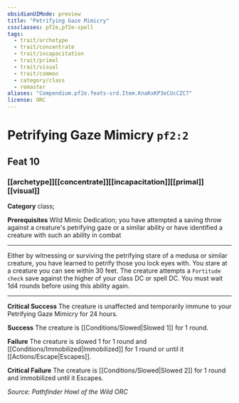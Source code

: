 ```yaml
---
obsidianUIMode: preview
title: "Petrifying Gaze Mimicry"
cssclasses: pf2e,pf2e-spell
tags:
  - trait/archetype
  - trait/concentrate
  - trait/incapacitation
  - trait/primal
  - trait/visual
  - trait/common
  - category/class
  - remaster
aliases: "Compendium.pf2e.feats-srd.Item.KnaKxKP3eCUcCZC7"
license: ORC
---
```

# Petrifying Gaze Mimicry `pf2:2`
## Feat 10
### [[archetype]][[concentrate]][[incapacitation]][[primal]][[visual]]

**Category** class; 



**Prerequisites** Wild Mimic Dedication; you have attempted a saving throw against a creature's petrifying gaze or a similar ability or have identified a creature with such an ability in combat
* * *
Either by witnessing or surviving the petrifying stare of a medusa or similar creature, you have learned to petrify those you lock eyes with. You stare at a creature you can see within 30 feet. The creature attempts a `Fortitude check` save against the higher of your class DC or spell DC. You must wait 1d4 rounds before using this ability again.

* * *

**Critical Success** The creature is unaffected and temporarily immune to your Petrifying Gaze Mimicry for 24 hours.

**Success** The creature is [[Conditions/Slowed|Slowed 1]] for 1 round.

**Failure** The creature is slowed 1 for 1 round and [[Conditions/Immobilized|Immobilized]] for 1 round or until it [[Actions/Escape|Escapes]].

**Critical Failure** The creature is [[Conditions/Slowed|Slowed 2]] for 1 round and immobilized until it Escapes.

*Source: Pathfinder Howl of the Wild*
*ORC*